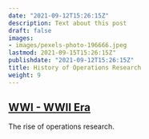 ```yaml
---
date: "2021-09-12T15:26:15Z"
description: Text about this post
draft: false
images:
- images/pexels-photo-196666.jpeg
lastmod: 2021-09-15T15:26:15Z"
publishdate: "2021-09-12T15:26:15Z"
title: History of Operations Research
weight: 9
---
```


## [WWI - WWII Era](./WWI-to-WWII-era)

The rise of operations research.

